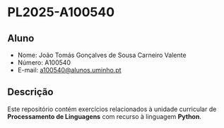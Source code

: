 # PL2025-A100540

## Aluno

- Nome: João Tomás Gonçalves de Sousa Carneiro Valente
- Número: A100540
- E-mail: a100540@alunos.uminho.pt

## Descrição

Este repositório contém exercícios relacionados à unidade curricular de **Processamento de Linguagens** com recurso à linguagem **Python**.
